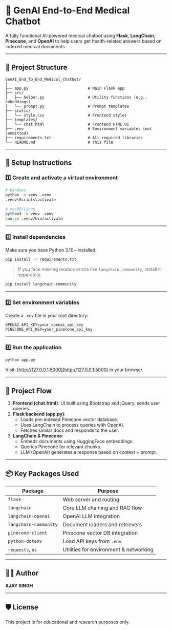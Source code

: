 
# 🧠 GenAI End-to-End Medical Chatbot

A fully functional AI-powered medical chatbot using **Flask**, **LangChain**, **Pinecone**, and **OpenAI** to help users get health-related answers based on indexed medical documents.

---

## 📁 Project Structure

```
GenAI_End_To_End_Medical_Chatbot/
│
├── app.py                          # Main Flask app
├── src/
│   ├── helper.py                   # Utility functions (e.g., embeddings)
│   └── prompt.py                   # Prompt templates
├── static/
│   └── style.css                   # Frontend styles
├── templates/
│   └── chat.html                   # Frontend HTML UI
├── .env                            # Environment variables (not committed)
├── requirements.txt                # All required libraries
└── README.md                       # This file
```

---

## 🔧 Setup Instructions

### 1️⃣ Create and activate a virtual environment

```bash
# Windows
python -m venv .venv
.venv\Scripts\activate

# macOS/Linux
python3 -m venv .venv
source .venv/bin/activate
```

---

### 2️⃣ Install dependencies

Make sure you have Python 3.10+ installed.

```bash
pip install -r requirements.txt
```

> If you face missing module errors like `langchain_community`, install it separately:
```bash
pip install langchain-community
```

---

### 3️⃣ Set environment variables

Create a `.env` file in your root directory:

```
OPENAI_API_KEY=your_openai_api_key
PINECONE_API_KEY=your_pinecone_api_key
```

---

### 4️⃣ Run the application

```bash
python app.py
```

Visit: [http://127.0.0.1:5000](http://127.0.0.1:5000) in your browser.

---

## 🚀 Project Flow

1. **Frontend (chat.html)**: UI built using Bootstrap and jQuery, sends user queries.
2. **Flask backend (app.py)**:
   - Loads pre-indexed Pinecone vector database.
   - Uses LangChain to process queries with OpenAI.
   - Fetches similar docs and responds to the user.
3. **LangChain & Pinecone**:
   - Embeds documents using HuggingFace embeddings.
   - Queries Pinecone for relevant chunks.
   - LLM (OpenAI) generates a response based on context + prompt.

---

## 📦 Key Packages Used

| Package               | Purpose                                         |
|------------------------|-------------------------------------------------|
| `flask`               | Web server and routing                          |
| `langchain`           | Core LLM chaining and RAG flow                  |
| `langchain-openai`    | OpenAI LLM integration                          |
| `langchain-community` | Document loaders and retrievers                 |
| `pinecone-client`     | Pinecone vector DB integration                  |
| `python-dotenv`       | Load API keys from `.env`                       |
| `requests`, `os`      | Utilities for environment & networking          |

---

## 👨‍💻 Author

**AJAY SINGH**  


---

## 🛡️ License

This project is for educational and research purposes only.
